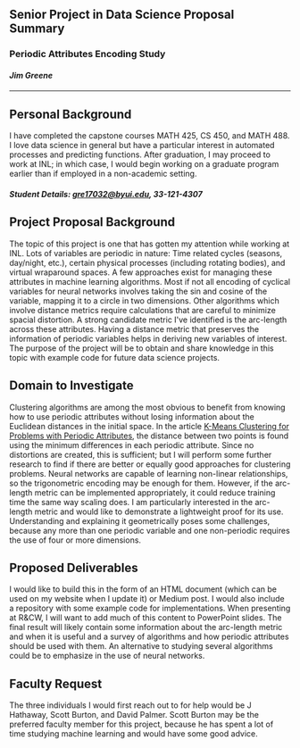 ## Senior Project in Data Science Proposal Summary
### Periodic Attributes Encoding Study
#### *Jim Greene*
---
## Personal Background
I have completed the capstone courses MATH 425, CS 450, and MATH 488. I love data science in general but have a particular interest in automated processes and predicting functions. After graduation, I may proceed to work at INL; in which case, I would begin working on a graduate program earlier than if employed in a non-academic setting.
##### Student Details: gre17032@byui.edu, 33-121-4307

## Project Proposal Background
The topic of this project is one that has gotten my attention while working at INL. Lots of variables are periodic in nature: Time related cycles (seasons, day/night, etc.), certain physical processes (including rotating bodies), and virtual wraparound spaces. A few approaches exist for managing these attributes in machine learning algorithms. Most if not all encoding of cyclical variables for neural networks involves taking the sin and cosine of the variable, mapping it to a circle in two dimensions. Other algorithms which involve distance metrics require calculations that are careful to minimize spacial distortion. A strong candidate metric I've identified is the arc-length across these attributes. Having a distance metric that preserves the information of periodic variables helps in deriving new variables of interest. The purpose of the project will be to obtain and share knowledge in this topic with example code for future data science projects.

## Domain to Investigate
Clustering algorithms are among the most obvious to benefit from knowing how to use periodic attributes without losing information about the Euclidean distances in the initial space. In the article [K-Means Clustering for Problems with Periodic Attributes](https://www.academia.edu/19183509/K-MEANS_CLUSTERING_FOR_PROBLEMS_WITH_PERIODIC_ATTRIBUTES), the distance between two points is found using the minimum differences in each periodic attribute. Since no distortions are created, this is sufficient; but I will perform some further research to find if there are better or equally good approaches for clustering problems. Neural networks are capable of learning non-linear relationships, so the trigonometric encoding may be enough for them. However, if the arc-length metric can be implemented appropriately, it could reduce training time the same way scaling does. I am particularly interested in the arc-length metric and would like to demonstrate a lightweight proof for its use. Understanding and explaining it geometrically poses some challenges, because any more than one periodic variable and one non-periodic requires the use of four or more dimensions.

## Proposed Deliverables
I would like to build this in the form of an HTML document (which can be used on my website when I update it) or Medium post. I would also include a repository with some example code for implementations. When presenting at R&CW, I will want to add much of this content to PowerPoint slides. The final result will likely contain some information about the arc-length metric and when it is useful and a survey of algorithms and how periodic attributes should be used with them. An alternative to studying several algorithms could be to emphasize in the use of neural networks.

## Faculty Request
The three individuals I would first reach out to for help would be J Hathaway, Scott Burton, and David Palmer. Scott Burton may be the preferred faculty member for this project, because he has spent a lot of time studying machine learning and would have some good advice.